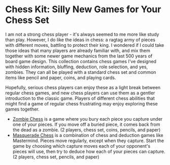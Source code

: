 # Chess Kit: Silly New Games for Your Chess Set

I am not a strong chess player - it's always seemed to me more like study than
play. However, I do like the ideas in chess: a ragtag army of pieces with
different moves, battling to protect their king. I wondered if I could take
those ideas that many players are already familiar with, and mix them together
with some newer game mechanics from the last 500 years of board game design.
This collection contains chess games I've designed with hidden information,
bluffing, deduction, role selection, and yes, zombies. They can all be played
with a standard chess set and common items like pencil and paper, coins, and
playing cards.

Hopefully, serious chess players can enjoy these as a light break between
regular chess games, and new chess players can use them as a gentler
introduction to the classic game. Players of different chess abilities that
might find a game of regular chess frustrating may enjoy exploring these games
together.

* [Zombie Chess] is a game where you bury each piece you capture under one of
    your pieces. If you move off a buried piece, it comes back from the dead as
    a zombie. (2 players, chess set, coins, pencils, and paper)
* [Masquerade Chess] is a combination of chess and deduction games like
    Mastermind. Pieces move regularly, except when they capture. Start the
    game by choosing which capture moves each of your opponent's pieces will
    use, then try to deduce how each of your pieces can capture. (2 players,
    chess set, pencils, and paper)

[Zombie Chess]: https://donkirkby.github.io/chess-kit/rules.html#zombie-chess
[Masquerade Chess]: https://donkirkby.github.io/chess-kit/rules.html#masquerade-chess
